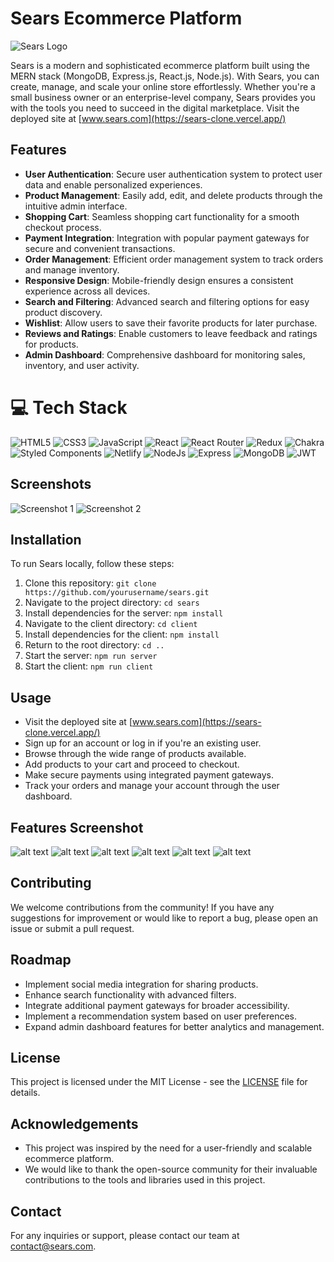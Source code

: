 # Sears Ecommerce Platform

![Sears Logo](https://cdn.cookielaw.org/logos/cc9a8230-03c2-46ab-afe1-51ced9dc71c0/71ac662c-41e9-44cb-8c9b-44652e593b65/c8c533ef-64bd-4950-af09-34e70e96b405/sears_logo.png)

Sears is a modern and sophisticated ecommerce platform built using the MERN stack (MongoDB, Express.js, React.js, Node.js). With Sears, you can create, manage, and scale your online store effortlessly. Whether you're a small business owner or an enterprise-level company, Sears provides you with the tools you need to succeed in the digital marketplace.
 Visit the deployed site at [www.sears.com](https://sears-clone.vercel.app/)

## Features

- **User Authentication**: Secure user authentication system to protect user data and enable personalized experiences.
- **Product Management**: Easily add, edit, and delete products through the intuitive admin interface.
- **Shopping Cart**: Seamless shopping cart functionality for a smooth checkout process.
- **Payment Integration**: Integration with popular payment gateways for secure and convenient transactions.
- **Order Management**: Efficient order management system to track orders and manage inventory.
- **Responsive Design**: Mobile-friendly design ensures a consistent experience across all devices.
- **Search and Filtering**: Advanced search and filtering options for easy product discovery.
- **Wishlist**: Allow users to save their favorite products for later purchase.
- **Reviews and Ratings**: Enable customers to leave feedback and ratings for products.
- **Admin Dashboard**: Comprehensive dashboard for monitoring sales, inventory, and user activity.

# 💻 Tech Stack
![HTML5](https://img.shields.io/badge/html5-%23E34F26.svg?style=for-the-badge&logo=html5&logoColor=white) 
![CSS3](https://img.shields.io/badge/css3-%231572B6.svg?style=for-the-badge&logo=css3&logoColor=white) 
![JavaScript](https://img.shields.io/badge/javascript-%23323330.svg?style=for-the-badge&logo=javascript&logoColor=%23F7DF1E) 
![React](https://img.shields.io/badge/react-%2320232a.svg?style=for-the-badge&logo=react&logoColor=%2361DAFB) 
![React Router](https://img.shields.io/badge/React_Router-CA4245?style=for-the-badge&logo=react-router&logoColor=white) 
![Redux](https://img.shields.io/badge/Redux-593D88?style=for-the-badge&logo=redux&logoColor=white)
![Chakra](https://img.shields.io/badge/chakra-%234ED1C5.svg?style=for-the-badge&logo=chakraui&logoColor=white) 
![Styled Components](https://img.shields.io/badge/styled--components-DB7093?style=for-the-badge&logo=styled-components&logoColor=white) 
![Netlify](https://img.shields.io/badge/netlify-%23000000.svg?style=for-the-badge&logo=netlify&logoColor=#00C7B7) 
![NodeJs](https://img.shields.io/badge/Node%20js-339933?style=for-the-badge&logo=nodedotjs&logoColor=white)
![Express](https://img.shields.io/badge/Express%20js-000000?style=for-the-badge&logo=express&logoColor=white)
![MongoDB](https://img.shields.io/badge/MongoDB-4EA94B?style=for-the-badge&logo=mongodb&logoColor=white)
![JWT](https://img.shields.io/badge/JWT-000000?style=for-the-badge&logo=JSON%20web%20tokens&logoColor=white)


## Screenshots


![Screenshot 1](<client/src/assets/sears-screenshots/Screenshot 2024-02-12 231550.png>)
![Screenshot 2](<client/src/assets/sears-screenshots/Screenshot 2024-02-12 231858.png>)



## Installation

To run Sears locally, follow these steps:

1. Clone this repository: `git clone https://github.com/yourusername/sears.git`
2. Navigate to the project directory: `cd sears`
3. Install dependencies for the server: `npm install`
4. Navigate to the client directory: `cd client`
5. Install dependencies for the client: `npm install`
6. Return to the root directory: `cd ..`
7. Start the server: `npm run server`
8. Start the client: `npm run client`

## Usage

- Visit the deployed site at [www.sears.com](https://sears-clone.vercel.app/)
- Sign up for an account or log in if you're an existing user.
- Browse through the wide range of products available.
- Add products to your cart and proceed to checkout.
- Make secure payments using integrated payment gateways.
- Track your orders and manage your account through the user dashboard.

## Features Screenshot
![alt text](<client/src/assets/sears-screenshots/Screenshot 2024-02-12 232019.png>)
![alt text](<client/src/assets/sears-screenshots/Screenshot 2024-02-12 232019.png>)
![alt text](<client/src/assets/sears-screenshots/Screenshot 2024-02-12 232043.png>)
![alt text](<client/src/assets/sears-screenshots/Screenshot 2024-02-12 232123.png>)
![alt text](<client/src/assets/sears-screenshots/Screenshot 2024-02-12 232123.png>)
![alt text](<client/src/assets/sears-screenshots/Screenshot 2024-02-12 232155.png>)

## Contributing

We welcome contributions from the community! If you have any suggestions for improvement or would like to report a bug, please open an issue or submit a pull request.

## Roadmap

- Implement social media integration for sharing products.
- Enhance search functionality with advanced filters.
- Integrate additional payment gateways for broader accessibility.
- Implement a recommendation system based on user preferences.
- Expand admin dashboard features for better analytics and management.

## License

This project is licensed under the MIT License - see the [LICENSE](LICENSE) file for details.

## Acknowledgements

- This project was inspired by the need for a user-friendly and scalable ecommerce platform.
- We would like to thank the open-source community for their invaluable contributions to the tools and libraries used in this project.

## Contact

For any inquiries or support, please contact our team at contact@sears.com.
